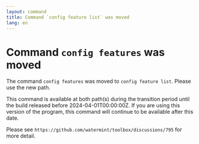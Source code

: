 ```yaml
---
layout: command
title: Command `config feature list` was moved
lang: en
---
```


# Command `config features` was moved

The command `config features` was moved to `config feature list`. Please use the new path.

This command is available at both path(s) during the transition period until the build released before 2024-04-01T00:00:00Z. If you are using this version of the program, this command will continue to be available after this date.

Please see `https://github.com/watermint/toolbox/discussions/795` for more detail.


